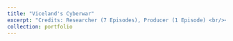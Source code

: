 ```yaml
---
title: "Viceland's Cyberwar"
excerpt: "Credits: Researcher (7 Episodes), Producer (1 Episode) <br/><img src='/images/cyberwar.jpg'>"
collection: portfolio
---
```

